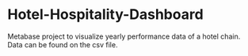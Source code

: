 # Hotel-Hospitality-Dashboard
Metabase project to visualize yearly performance data of a hotel chain. Data can be found on the csv file.
